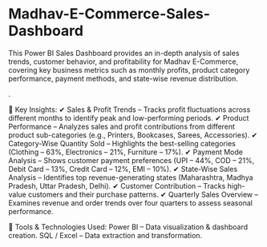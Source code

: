 # Madhav-E-Commerce-Sales-Dashboard
This Power BI Sales Dashboard provides an in-depth analysis of sales trends, customer behavior, and profitability for Madhav E-Commerce, covering key business metrics such as monthly profits, product category performance, payment methods, and state-wise revenue distribution.


.

🔹 Key Insights:
✔ Sales & Profit Trends – Tracks profit fluctuations across different months to identify peak and low-performing periods.
✔ Product Performance – Analyzes sales and profit contributions from different product sub-categories (e.g., Printers, Bookcases, Sarees, Accessories).
✔ Category-Wise Quantity Sold – Highlights the best-selling categories (Clothing – 63%, Electronics – 21%, Furniture – 17%).
✔ Payment Mode Analysis – Shows customer payment preferences (UPI – 44%, COD – 21%, Debit Card – 13%, Credit Card – 12%, EMI – 10%).
✔ State-Wise Sales Analysis – Identifies top revenue-generating states (Maharashtra, Madhya Pradesh, Uttar Pradesh, Delhi).
✔ Customer Contribution – Tracks high-value customers and their purchase patterns.
✔ Quarterly Sales Overview – Examines revenue and order trends over four quarters to assess seasonal performance.

🔹 Tools & Technologies Used:
Power BI – Data visualization & dashboard creation.
SQL / Excel – Data extraction and transformation.
